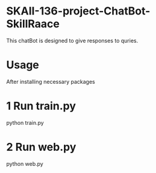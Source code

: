 # SKAII-136-project-ChatBot-SkillRaace
This chatBot is designed to give responses to quries.


# Usage 
After installing necessary packages
# 1 Run train.py
python train.py

# 2 Run web.py
python web.py
